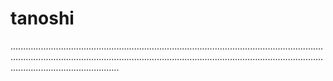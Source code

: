 # tanoshi
...................................................................................................................................................................................................................................................................................................